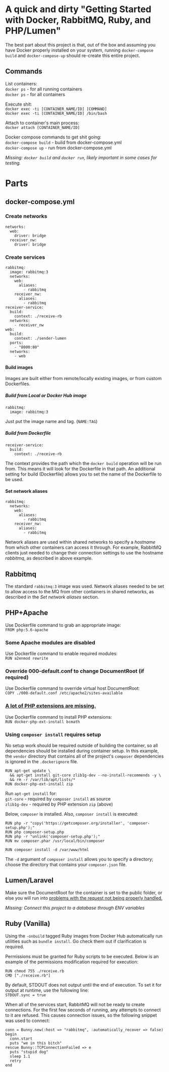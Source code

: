 # A quick and dirty "Getting Started with Docker, RabbitMQ, Ruby, and PHP/Lumen"

The best part about this project is that, out of the box and assuming you have Docker properly installed on your system, running `docker-compose build` and `docker-compose-up` should re-create this entire project.

## Commands

List containers:  
`docker ps` - for all running containers  
`docker ps` - for all containers

Execute shit:  
`docker exec -ti [CONTAINER_NAME/ID] [COMMAND]`  
`docker exec -ti [CONTAINER_NAME/ID] /bin/bash`  

Attach to container's main process:  
`docker attach [CONTAINER_NAME/ID]`

Docker compose commands to get shit going:  
`docker-compose build` - build from docker-compose.yml  
`docker-compose up` - run from docker-compose.yml

*Missing: `docker build` and `docker run`,  likely important in some cases for testing.*

# Parts

## docker-compose.yml

### Create networks

    networks:
      web:
        driver: bridge
      receiver_nw:
        driver: bridge

### Create services

    rabbitmq:
      image: rabbitmq:3
      networks:
        web:
          aliases:
            - rabbitmq
        receiver_nw:
          aliases:
            - rabbitmq
    receiver-service:
      build:
        context: ./receive-rb
      networks:
        - receiver_nw
    web:
      build:
        context: ./sender-lumen
      ports:
        - "8000:80"
      networks:
        - web

#### Build images

Images are built either from remote/locally existing images, or from custom Dockerfiles.

##### Build from Local or Docker Hub image

    rabbitmq:
      image: rabbitmq:3

Just put the image name and tag. (`NAME:TAG`)

##### Build from Dockerfile

    receiver-service:
      build:
        context: ./receive-rb

The context provides the path which the `docker build` operation will be run from. This means it will look for the Dockerfile in that path. An additional setting for build (Dockerfile) allows you to set the name of the Dockerfile to be used.

#### Set network aliases

    rabbitmq:
      networks:
        web:
          aliases:
            - rabbitmq
        receiver_nw:
          aliases:
            - rabbitmq

Network aliases are used within shared networks to specify a *hostname* from which other containers can access it through. For example, RabbitMQ clients just needed to change their connection settings to use the hostname *rabbitmq*, as described in above example.

## Rabbitmq

The standard `rabbitmq:3` image was used. Network aliases needed to be set to allow access to the MQ from other containers in shared networks, as described in the *Set network aliases* section.

## PHP+Apache

Use Dockerfile command to grab an appropriate image:  
`FROM php:5.6-apache`

### Some Apache modules are disabled

Use Dockerfile command to enable required modules:  
`RUN a2enmod rewrite`

### Override 000-default.conf to change DocumentRoot (if required)

Use Dockerfile command to override virtual host DocumentRoot:  
`COPY ./000-default.conf /etc/apache2/sites-available`

### [A lot of PHP extensions are missing.](https://github.com/docker-library/php/issues/75)  
Use Dockerfile command to install PHP extensions:  
`RUN docker-php-ext-install bcmath`

### Using `composer install` requires setup

No setup work should be required outside of building the container, so all dependencies should be installed during container setup. In this example, the `vendor` directory that contains all of the project's `composer` dependencies is ignored in the `.dockerignore` file.

    RUN apt-get update \
      && apt-get install git-core zlib1g-dev --no-install-recommends -y \
      && rm -r /var/lib/apt/lists/*
    RUN docker-php-ext-install zip

Run `apt-get install` for:  
`git-core` - required by `composer install` as source  
`zlib1g-dev` - required by PHP extension `zip` (above)

Below, `composer` is installed. Also, `composer install` is executed:

    RUN php -r "copy('https://getcomposer.org/installer', 'composer-setup.php');"
    RUN php composer-setup.php
    RUN php -r "unlink('composer-setup.php');"
    RUN mv composer.phar /usr/local/bin/composer

    RUN composer install -d /var/www/html

The `-d` argument of `composer install` allows you to specify a directory; choose the directory that contains your `composer.json` file.

## Lumen/Laravel

Make sure the DocumentRoot for the container is set to the public folder, or else you will run into [problems with the request not being properly handled.](http://stackoverflow.com/questions/29728973/notfoundhttpexception-with-lumen)

*Missing: Connect this project to a database through ENV variables*

## Ruby (Vanilla)

Using the `-onbuild` tagged Ruby images from Docker Hub automatically run utilities such as `bundle install`. Go check them out if clarification is required.

Permissions must be granted for Ruby scripts to be executed. Below is an example of the permissions modification required for execution:

    RUN chmod 755 ./receive.rb
    CMD ["./receive.rb"]

By default, STDOUT does not output until the end of execution. To set it for output at runtime, use the following line:  
`STDOUT.sync = true`

When all of the services start, RabbitMQ will not be ready to create connections. For the first few seconds of running, any attempts to connect to it are refused. This causes connection issues, so the following snippet was used to connect:

    conn = Bunny.new(:host => "rabbitmq", :automatically_recover => false)
    begin
      conn.start
      puts "we in this bitch"
    rescue Bunny::TCPConnectionFailed => e
      puts "stupid dog"
      sleep 1.1
      retry
    end
